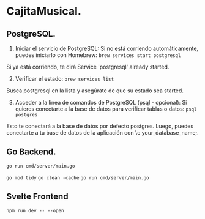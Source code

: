 # CajitaMusical.

## PostgreSQL.

1. Iniciar el servicio de PostgreSQL:
   Si no está corriendo automáticamente, puedes iniciarlo con Homebrew:
   `brew services start postgresql`

Si ya está corriendo, te dirá Service 'postgresql' already started.

2. Verificar el estado:
   `brew services list`

Busca postgresql en la lista y asegúrate de que su estado sea started.

3. Acceder a la línea de comandos de PostgreSQL (psql - opcional):
   Si quieres conectarte a la base de datos para verificar tablas o datos:
   `psql postgres`

Esto te conectará a la base de datos por defecto postgres. Luego, puedes conectarte a tu base de datos de la aplicación con \c your_database_name;.

## Go Backend.

`go run cmd/server/main.go`

`go mod tidy`
`go clean -cache`
`go run cmd/server/main.go`

## Svelte Frontend

`npm run dev -- --open`
